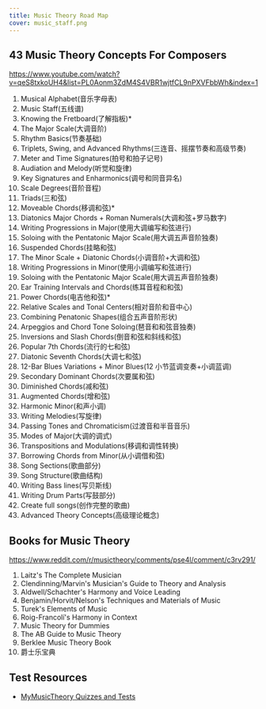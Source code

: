 ```yaml
---
title: Music Theory Road Map
cover: music_staff.png
---
```


## 43 Music Theory Concepts For Composers

https://www.youtube.com/watch?v=qeS8txkoUH4&list=PL0Aonm3ZdM4S4VBR1wjtfCL9nPXVFbbWh&index=1

1. Musical Alphabet(音乐字母表)
2. Music Staff(五线谱)
3. Knowing the Fretboard(了解指板)\*
4. The Major Scale(大调音阶)
5. Rhythm Basics(节奏基础)
6. Triplets, Swing, and Advanced Rhythms(三连音、摇摆节奏和高级节奏)
7. Meter and Time Signatures(拍号和拍子记号)
8. Audiation and Melody(听觉和旋律)
9. Key Signatures and Enharmonics(调号和同音异名)
10. Scale Degrees(音阶音程)
11. Triads(三和弦)
12. Moveable Chords(移调和弦)\*
13. Diatonics Major Chords + Roman Numerals(大调和弦+罗马数字)
14. Writing Progressions in Major(使用大调编写和弦进行)
15. Soloing with the Pentatonic Major Scale(用大调五声音阶独奏)
16. Suspended Chords(挂略和弦)
17. The Minor Scale + Diatonic Chords(小调音阶+大调和弦)
18. Writing Progressions in Minor(使用小调编写和弦进行)
19. Soloing with the Pentatonic Major Scale(用大调五声音阶独奏)
20. Ear Training Intervals and Chords(练耳音程和和弦)
21. Power Chords(电吉他和弦)\*
22. Relative Scales and Tonal Centers(相对音阶和音中心)
23. Combining Penatonic Shapes(组合五声音阶形状)
24. Arpeggios and Chord Tone Soloing(琶音和和弦音独奏)
25. Inversions and Slash Chords(倒音和弦和斜线和弦)
26. Popular 7th Chords(流行的七和弦)
27. Diatonic Seventh Chords(大调七和弦)
28. 12-Bar Blues Variations + Minor Blues(12 小节蓝调变奏+小调蓝调)
29. Secondary Dominant Chords(次要属和弦)
30. Diminished Chords(减和弦)
31. Augmented Chords(增和弦)
32. Harmonic Minor(和声小调)
33. Writing Melodies(写旋律)
34. Passing Tones and Chromaticism(过渡音和半音音乐)
35. Modes of Major(大调的调式)
36. Transpositions and Modulations(移调和调性转换)
37. Borrowing Chords from Minor(从小调借和弦)
38. Song Sections(歌曲部分)
39. Song Structure(歌曲结构)
40. Writing Bass lines(写贝斯线)
41. Writing Drum Parts(写鼓部分)
42. Create full songs(创作完整的歌曲)
43. Advanced Theory Concepts(高级理论概念)

## Books for Music Theory

https://www.reddit.com/r/musictheory/comments/pse4l/comment/c3rv291/

1. Laitz's The Complete Musician
2. Clendinning/Marvin's Musician's Guide to Theory and Analysis
3. Aldwell/Schachter's Harmony and Voice Leading
4. Benjamin/Horvit/Nelson's Techniques and Materials of Music
5. Turek's Elements of Music
6. Roig-Francolí's Harmony in Context
7. Music Theory for Dummies
8. The AB Guide to Music Theory
9. Berklee Music Theory Book
10. 爵士乐宝典

## Test Resources
- [MyMusicTheory Quizzes and Tests](https://mymusictheory.com/music-theory-quizzes/)